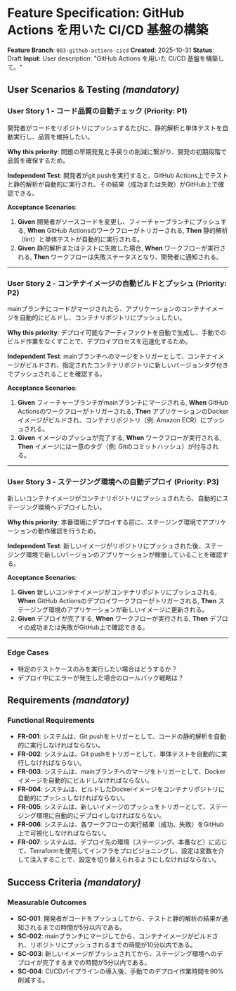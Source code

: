 # Feature Specification: GitHub Actions を用いた CI/CD 基盤の構築

**Feature Branch**: `003-github-actions-cicd`
**Created**: 2025-10-31
**Status**: Draft
**Input**: User description: "GitHub Actions を用いた CI/CD 基盤を構築して。"

## User Scenarios & Testing *(mandatory)*

### User Story 1 - コード品質の自動チェック (Priority: P1)

開発者がコードをリポジトリにプッシュするたびに、静的解析と単体テストを自動実行し、品質を維持したい。

**Why this priority**: 問題の早期発見と手戻りの削減に繋がり、開発の初期段階で品質を確保するため。

**Independent Test**: 開発者がgit pushを実行すると、GitHub Actions上でテストと静的解析が自動的に実行され、その結果（成功または失敗）がGitHub上で確認できる。

**Acceptance Scenarios**:

1. **Given** 開発者がソースコードを変更し、フィーチャーブランチにプッシュする, **When** GitHub Actionsのワークフローがトリガーされる, **Then** 静的解析（lint）と単体テストが自動的に実行される。
2. **Given** 静的解析またはテストに失敗した場合, **When** ワークフローが実行される, **Then** ワークフローは失敗ステータスとなり、開発者に通知される。

---

### User Story 2 - コンテナイメージの自動ビルドとプッシュ (Priority: P2)

mainブランチにコードがマージされたら、アプリケーションのコンテナイメージを自動的にビルドし、コンテナリポジトリにプッシュしたい。

**Why this priority**: デプロイ可能なアーティファクトを自動で生成し、手動でのビルド作業をなくすことで、デプロイプロセスを迅速化するため。

**Independent Test**: mainブランチへのマージをトリガーとして、コンテナイメージがビルドされ、指定されたコンテナリポジトリに新しいバージョンタグ付きでプッシュされることを確認する。

**Acceptance Scenarios**:

1. **Given** フィーチャーブランチがmainブランチにマージされる, **When** GitHub Actionsのワークフローがトリガーされる, **Then** アプリケーションのDockerイメージがビルドされ、コンテナリポジトリ（例: Amazon ECR）にプッシュされる。
2. **Given** イメージのプッシュが完了する, **When** ワークフローが実行される, **Then** イメージには一意のタグ（例: Gitのコミットハッシュ）が付与される。

---

### User Story 3 - ステージング環境への自動デプロイ (Priority: P3)

新しいコンテナイメージがコンテナリポジトリにプッシュされたら、自動的にステージング環境へデプロイしたい。

**Why this priority**: 本番環境にデプロイする前に、ステージング環境でアプリケーションの動作確認を行うため。

**Independent Test**: 新しいイメージがリポジトリにプッシュされた後、ステージング環境で新しいバージョンのアプリケーションが稼働していることを確認する。

**Acceptance Scenarios**:

1. **Given** 新しいコンテナイメージがコンテナリポジトリにプッシュされる, **When** GitHub Actionsのデプロイワークフローがトリガーされる, **Then** ステージング環境のアプリケーションが新しいイメージに更新される。
2. **Given** デプロイが完了する, **When** ワークフローが実行される, **Then** デプロイの成功または失敗がGitHub上で確認できる。

---

### Edge Cases

-   特定のテストケースのみを実行したい場合はどうするか？
-   デプロイ中にエラーが発生した場合のロールバック戦略は？

## Requirements *(mandatory)*

### Functional Requirements

-   **FR-001**: システムは、Git pushをトリガーとして、コードの静的解析を自動的に実行しなければならない。
-   **FR-002**: システムは、Git pushをトリガーとして、単体テストを自動的に実行しなければならない。
-   **FR-003**: システムは、mainブランチへのマージをトリガーとして、Dockerイメージを自動的にビルドしなければならない。
-   **FR-004**: システムは、ビルドしたDockerイメージをコンテナリポジトリに自動的にプッシュしなければならない。
-   **FR-005**: システムは、新しいイメージのプッシュをトリガーとして、ステージング環境に自動的にデプロイしなければならない。
-   **FR-006**: システムは、各ワークフローの実行結果（成功、失敗）をGitHub上で可視化しなければならない。
-   **FR-007**: システムは、デプロイ先の環境（ステージング、本番など）に応じて、Terraformを使用してインフラをプロビジョニングし、設定は変数を介して注入することで、設定を切り替えられるようにしなければならない。

## Success Criteria *(mandatory)*

### Measurable Outcomes

-   **SC-001**: 開発者がコードをプッシュしてから、テストと静的解析の結果が通知されるまでの時間が5分以内である。
-   **SC-002**: mainブランチにマージしてから、コンテナイメージがビルドされ、リポジトリにプッシュされるまでの時間が10分以内である。
-   **SC-003**: 新しいイメージがプッシュされてから、ステージング環境へのデプロイが完了するまでの時間が5分以内である。
-   **SC-004**: CI/CDパイプラインの導入後、手動でのデプロイ作業時間を90%削減する。